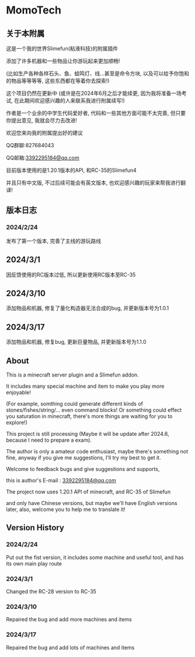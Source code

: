 # MomoTech


## 关于本附属
这是一个我的世界Slimefun(粘液科技)的附属插件

添加了许多机器和一些物品让你游玩起来更加顺畅!

(比如生产各种各样石头、鱼、蛙鸣灯、线...甚至是命令方块, 以及可以给予你饱和的物品等等等等, 这些东西都在等着你去探索!)

这个项目仍然在更新中 (或许是在2024年6月之后才能续更, 因为我将准备一场考试, 在此期间欢迎感兴趣的人来联系我进行附属续写!)

作者是一个业余的中学生代码爱好者,  代码和一些其他方面可能不太完善, 但只要你提出意见, 我就会尽力去改进!

欢迎您来向我的附属提出好的建议

QQ群聊:827684043

QQ邮箱:3392295184@qq.com

目前版本使用的是1.20.1版本的API, 和RC-35的Slimefun4

并且只有中文版, 不过后续可能会有英文版本, 也欢迎感兴趣的玩家来帮我进行翻译!



## 版本日志
### 2024/2/24

发布了第一个版本, 完善了主线的游玩路线


## 2024/3/1

因反馈使用的RC版本过低, 所以更新使用RC版本至RC-35

## 2024/3/10

添加物品和机器, 修复了量化构造器无法合成的bug, 并更新版本号为1.0.1

## 2024/3/17

添加物品和机器, 修复bug, 更新巨量物品, 并更新版本号为1.1.0


## About
This is a minecraft server plugin and a Slimefun addon.

It includes many special machine and item to make you play more enjoyable!

(For example, somthing could generate different kinds of stones/fishes/string/... even command blocks! Or something could effect you saturation in minecraft, there's more things are waiting for you to explore!)

This project is still processing (Maybe it will be update after 2024.6, because I need to prepare a exam).

The author is only a amateur code enthusiast, maybe there's something not fine, anyway if you give me suggestions, I'll try my best to get it.

Welcome to feedback bugs and give suggestions and supports,

this is author's E-mail : 3392295184@qq.com

The project now uses 1.20.1 API of minecraft, and RC-35 of Slimefun

and only have Chinese versions, but maybe we'll have English versions later, also, welcome you to help me to translate it!


## Version History
### 2024/2/24

Put out the fist version, it includes some machine and useful tool, and has its own main play route

### 2024/3/1

Changed the RC-28 version to RC-35

### 2024/3/10

Repaired the bug and add more machines and items

### 2024/3/17

Repaired the bug and add lots of machines and items
